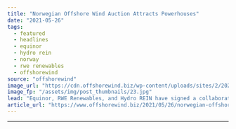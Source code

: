 ```yaml
---
title: "Norwegian Offshore Wind Auction Attracts Powerhouses"
date: "2021-05-26"
tags: 
  - featured
  - headlines
  - equinor
  - hydro rein
  - norway
  - rwe renewables
  - offshorewind
source: "offshorewind"
image_url: "https://cdn.offshorewind.biz/wp-content/uploads/sites/2/2021/05/26090502/Norwegian-Offshore-Wind-Auction-Attracts-Powerhouses.jpg"
image_fp: "/assets/img/post_thumbnails/23.jpg"
lead: "Equinor, RWE Renewables, and Hydro REIN have signed a collaboration agreement for offshore wind"
article_url: "https://www.offshorewind.biz/2021/05/26/norwegian-offshore-wind-auction-attracts-powerhouses/"
---
```


---

